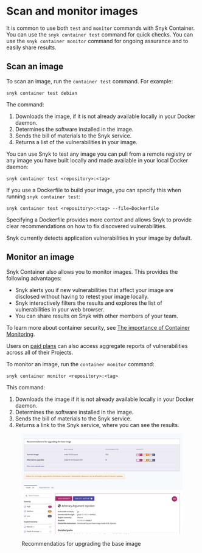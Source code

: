 # Scan and monitor images

It is common to use both `test` and `monitor` commands with Snyk Container. You can use the `snyk container test` command for quick checks. You can use the `snyk container monitor` command for ongoing assurance and to easily share results.

## Scan an image

To scan an image, run the `container test` command. For example:

```
snyk container test debian
```

The command:

1. Downloads the image, if it is not already available locally in your Docker daemon.
2. Determines the software installed in the image.
3. Sends the bill of materials to the Snyk service.
4. Returns a list of the vulnerabilities in your image.

You can use Snyk to test any image you can pull from a remote registry or any image you have built locally and made available in your local Docker daemon:

```
snyk container test <repository>:<tag>
```

If you use a Dockerfile to build your image, you can specify this when running `snyk container test`:

```
snyk container test <repository>:<tag> --file=Dockerfile
```

Specifying a Dockerfile provides more context and allows Snyk to provide clear recommendations on how to fix discovered vulnerabilities.

Snyk currently detects application vulnerabilities in your image by default.

## Monitor an image

Snyk Container also allows you to monitor images. This provides the following advantages:

* Snyk alerts you if new vulnerabilities that affect your image are disclosed without having to retest your image locally.
* Snyk interactively filters the results and explores the list of vulnerabilities in your web browser.
* You can share results on Snyk with other members of your team.

To learn more about container security, see [The importance of Container Monitoring](https://snyk.io/learn/container-security/container-monitoring/).

Users on [paid plans](https://snyk.io/plans) can also access aggregate reports of vulnerabilities across all of their Projects.

To monitor an image, run the `container monitor` command:

```
snyk container monitor <repository>:<tag>
```

This command:

1. Downloads the image if it is not already available locally in your Docker daemon.
2. Determines the software installed in the image.
3. Sends the bill of materials to the Snyk service.
4. Returns a link to the Snyk service, where you can see the results.

<figure><img src="../../../.gitbook/assets/monitor.png" alt="Recommendatios for upgrading the base image"><figcaption><p>Recommendatios for upgrading the base image</p></figcaption></figure>
